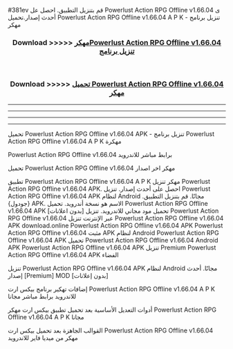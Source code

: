 #381ev قم بتنزيل التطبيق. احصل عل Powerlust Action RPG Offline v1.66.04 ى أحدث إصدار.تحميل Powerlust Action RPG Offline v1.66.04 A P K - تنزيل برنامج مهكر



<div align="center">
<h3>Download >>>>> <a href="https://ar-sites.web.app/?ar= Powerlust Action RPG Offline v1.66.04">مهكرPowerlust Action RPG Offline v1.66.04 تنزيل برنامج</a></h3><br>

<h3>Download >>>>> <a href="https://ar-sites.web.app/?ar= Powerlust Action RPG Offline v1.66.04">تحميل Powerlust Action RPG Offline v1.66.04 مهكر</a></h3>
</div>


----------------------------------------------------------

----------------------------------------------------------

----------------------------------------------------------

----------------------------------------------------------


تحميل Powerlust Action RPG Offline v1.66.04 APK - تنزيل برنامج Powerlust Action RPG Offline v1.66.04 A P K مهكرة

Powerlust Action RPG Offline v1.66.04 برابط مباشر للاندرويد

تحميل Powerlust Action RPG Offline v1.66.04 مهكر اخر اصدار

تطبيق Powerlust Action RPG Offline v1.66.04 A P K مهكر
تنزيل Powerlust Action RPG Offline v1.66.04 APK. احصل على أحدث إصدار.
تنزيل Powerlust Action RPG Offline v1.66.04 APK لنظام Android مجانًا.
قم بتنزيل التطبيق. {جودول} APK. الاسم هو نسخة أندرويد.
تحميل Powerlust Action RPG Offline v1.66.04 APK [بدون اعلانات]
تحميل مود مجاني للاندرويد.
تنزيل Powerlust Action RPG Offline v1.66.04 عبر الإنترنت
تنزيل Powerlust Action RPG Offline v1.66.04 APK
download.online Powerlust Action RPG Offline v1.66.04 APK
Powerlust Action RPG Offline v1.66.04 مثبت APK لنظام Android
Powerlust Action RPG Offline v1.66.04 APK
تحميل Powerlust Action RPG Offline v1.66.04 Android APK
Powerlust Action RPG Offline v1.66.04 APK تنزيل Premium
Powerlust Action RPG Offline v1.66.04 APK الفضاء

تنزيل Powerlust Action RPG Offline v1.66.04 APK لنظام Android مجانًا. أحدث إصدار [Premium] MOD [بدون إعلانات]

إضافات تهكير برنامج بيكس ارت Powerlust Action RPG Offline v1.66.04 A P K للاندرويد برابط مباشر مجانا

أدوات التعديل الأساسية بعد تحميل تطبيق بيكس ارت مهكر Powerlust Action RPG Offline v1.66.04 A P K مجانا

القوالب الجاهزة بعد تحميل بيكس ارت Powerlust Action RPG Offline v1.66.04 مهكر من ميديا فاير للاندرويد



